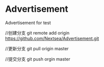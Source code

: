 # Advertisement
Advertisement for test

//创建分支
git remote add origin https://github.com/Nextsea/Advertisement.git

//更新分支
git pull origin master

//提交分支
git push orgin master
